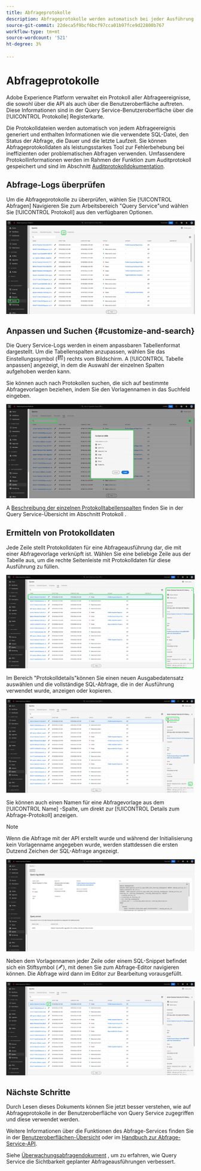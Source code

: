 ```yaml
---
title: Abfrageprotokolle
description: Abfrageprotokolle werden automatisch bei jeder Ausführung einer Abfrage generiert und stehen über die Benutzeroberfläche zur Verfügung, um die Fehlerbehebung zu unterstützen. In diesem Dokument wird beschrieben, wie Sie den Abschnitt "Query Service Logs"der Benutzeroberfläche verwenden und darin navigieren.
source-git-commit: 22deca5f9bcf6bcf97cca01b97fce9d22800b767
workflow-type: tm+mt
source-wordcount: '521'
ht-degree: 3%

---
```


# Abfrageprotokolle

Adobe Experience Platform verwaltet ein Protokoll aller Abfrageereignisse, die sowohl über die API als auch über die Benutzeroberfläche auftreten. Diese Informationen sind in der Query Service-Benutzeroberfläche über die [!UICONTROL Protokolle] Registerkarte.

Die Protokolldateien werden automatisch von jedem Abfrageereignis generiert und enthalten Informationen wie die verwendete SQL-Datei, den Status der Abfrage, die Dauer und die letzte Laufzeit. Sie können Abfrageprotokolldaten als leistungsstarkes Tool zur Fehlerbehebung bei ineffizienten oder problematischen Abfragen verwenden. Umfassendere Protokollinformationen werden im Rahmen der Funktion zum Auditprotokoll gespeichert und sind im Abschnitt [Auditprotokolldokumentation](../../landing/governance-privacy-security/audit-logs/overview.md).

## Abfrage-Logs überprüfen

Um die Abfrageprotokolle zu überprüfen, wählen Sie [!UICONTROL Abfragen] Navigieren Sie zum Arbeitsbereich &quot;Query Service&quot;und wählen Sie [!UICONTROL Protokoll] aus den verfügbaren Optionen.

![Die Platform-Benutzeroberfläche mit hervorgehobenen Abfragen und Protokollen.](../images/ui/query-log/logs.png)

## Anpassen und Suchen {#customize-and-search}

Die Query Service-Logs werden in einem anpassbaren Tabellenformat dargestellt. Um die Tabellenspalten anzupassen, wählen Sie das Einstellungssymbol (![Ein Einstellungssymbol.](../images/ui/query-log/settings-icon.png)) rechts vom Bildschirm. A [!UICONTROL Tabelle anpassen] angezeigt, in dem die Auswahl der einzelnen Spalten aufgehoben werden kann.

Sie können auch nach Protokollen suchen, die sich auf bestimmte Abfragevorlagen beziehen, indem Sie den Vorlagennamen in das Suchfeld eingeben.

![Der Arbeitsbereich &quot;Abfrageprotokoll&quot;mit der Suchleiste und dem Dropdown-Menü zur Spaltenverwaltung wurde hervorgehoben.](../images/ui/query-log/customize-logs.png)

A [Beschreibung der einzelnen Protokolltabellenspalten](./overview.md#log) finden Sie in der Query Service-Übersicht im Abschnitt Protokoll .

## Ermitteln von Protokolldaten

Jede Zeile stellt Protokolldaten für eine Abfrageausführung dar, die mit einer Abfragevorlage verknüpft ist. Wählen Sie eine beliebige Zeile aus der Tabelle aus, um die rechte Seitenleiste mit Protokolldaten für diese Ausführung zu füllen.

![Der Arbeitsbereich &quot;Abfrage-Protokoll&quot;mit einer ausgewählten Zeile und die Protokolldaten in der rechten Seitenleiste wurden hervorgehoben.](../images/ui/query-log/log-details.png)

Im Bereich &quot;Protokolldetails&quot;können Sie einen neuen Ausgabedatensatz auswählen und die vollständige SQL-Abfrage, die in der Ausführung verwendet wurde, anzeigen oder kopieren.

![Der Arbeitsbereich &quot;Abfrage-Protokoll&quot;mit einer ausgewählten Zeile und der Ausgabedatensatz und die SQL-Abfrage hervorgehoben.](../images/ui/query-log/edit-output-dataset.png)

Sie können auch einen Namen für eine Abfragevorlage aus dem [!UICONTROL Name] -Spalte, um direkt zur [!UICONTROL Details zum Abfrage-Protokoll] anzeigen.

>[!NOTE]
>
>Wenn die Abfrage mit der API erstellt wurde und während der Initialisierung kein Vorlagenname angegeben wurde, werden stattdessen die ersten Dutzend Zeichen der SQL-Abfrage angezeigt.

![Die Detailansicht des Abfrageprotokolls.](../images/ui/query-log/query-log-details.png)

Neben dem Vorlagennamen jeder Zeile oder einem SQL-Snippet befindet sich ein Stiftsymbol (![Ein Bleistiftsymbol.](../images/ui/query-log/edit-icon.png)), mit denen Sie zum Abfrage-Editor navigieren können. Die Abfrage wird dann im Editor zur Bearbeitung vorausgefüllt.

![Der Arbeitsbereich &quot;Abfrage-Protokoll&quot;mit einem hervorgehobenen Stiftsymbol.](../images/ui/query-log/edit-query.png)

## Nächste Schritte

Durch Lesen dieses Dokuments können Sie jetzt besser verstehen, wie auf Abfrageprotokolle in der Benutzeroberfläche von Query Service zugegriffen und diese verwendet werden.

Weitere Informationen über die Funktionen des Abfrage-Services finden Sie in der [Benutzeroberflächen-Übersicht](./overview.md) oder im [Handbuch zur Abfrage-Service-API](../api/getting-started.md).

Siehe [Überwachungsabfragendokument](./monitor-queries.md) , um zu erfahren, wie Query Service die Sichtbarkeit geplanter Abfrageausführungen verbessert.
